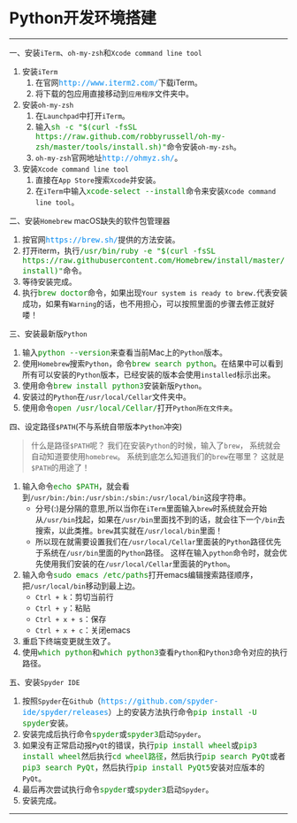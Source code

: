 # Python开发环境搭建

***

一、安装`iTerm`、`oh-my-zsh`和`Xcode command line tool`

1. 安装`iTerm`
	1. 在官网<font color=##0C89CF size=3>`http://www.iterm2.com/`</font>下载iTerm。  
	2. 将下载的包应用直接移动到`应用程序`文件夹中。
2. 安装`oh-my-zsh`
	1. 在`Launchpad`中打开`iTerm`。
	2. 输入<font color=#008800 size=3>`sh -c "$(curl -fsSL https://raw.github.com/robbyrussell/oh-my-zsh/master/tools/install.sh)"`</font>命令安装`oh-my-zsh`。
	3. `oh-my-zsh`官网地址<font color=##0C89CF size=3>`http://ohmyz.sh/`</font>。
3. 安装`Xcode command line tool`
	1. 直接在`App Store`搜索`Xcode`并安装。 
	2. 在`iTerm`中输入<font color=#008800 size=3>`xcode-select --install`</font>命令来安装`Xcode command line tool`。

二、安装`Homebrew` macOS缺失的软件包管理器

1. 按官网<font color=##0C89CF size=3>`https://brew.sh/`</font>提供的方法安装。
2. 打开iterm，执行<font color=#008800 size=3>`/usr/bin/ruby -e "$(curl -fsSL https://raw.githubusercontent.com/Homebrew/install/master/install)"`</font>命令。
3. 等待安装完成。
4. 执行<font color=#008800 size=3>`brew doctor`</font>命令，如果出现`Your system is ready to brew.`代表安装成功，如果有`Warning`的话，也不用担心，可以按照里面的步骤去修正就好喽！

三、安装最新版`Python`

1. 输入<font color=#008800 size=3>`python --version`</font>来查看当前Mac上的`Python`版本。
2. 使用`Homebrew`搜索`Python`，命令<font color=#008800 size=3>`brew search python`</font>。在结果中可以看到所有可以安装的`Python`版本，已经安装的版本会使用`installed`标示出来。
3. 使用命令<font color=#008800 size=3>`brew install python3`</font>安装新版`Python`。
4. 安装过的`Python`在`/usr/local/Cellar`文件夹中。
5. 使用命令<font color=#008800 size=3>`open /usr/local/Cellar/`</font>打开`Python所在文件夹`。

四、设定路径`$PATH`(不与系统自带版本`Python`冲突)

> 什么是路径`$PATH`呢？
> 我们在安装`Python`的时候，输入了`brew`，
> 系统就会自动知道要使用`homebrew`。
> 系统到底怎么知道我们的`brew`在哪里？
> 这就是`$PATH`的用途了！

1. 输入命令<font color=#008800 size=3>`echo $PATH`</font>，就会看到`/usr/bin:/bin:/usr/sbin:/sbin:/usr/local/bin`这段字符串。
	* 分号(:)是分隔的意思,所以当你在`iTerm`里面输入`brew`时系统就会开始从`/usr/bin`找起，如果在`/usr/bin`里面找不到的话，就会往下一个`/bin`去搜索，以此类推。`brew`其实就在`/usr/local/bin`里面！
	* 所以现在就需要设置我们在`/usr/local/Cellar`里面装的`Python`路径优先于系统在`/usr/bin`里面的`Python`路径。
这样在输入`python`命令时，就会优先使用我们安装的在`/usr/local/Cellar`里面装的`Python`。
2. 输入命令<font color=#008800 size=3>`sudo emacs /etc/paths`</font>打开emacs编辑搜索路径顺序，把`/usr/local/bin`移动到最上边。
	* `Ctrl + k`：剪切当前行
	* `Ctrl + y`：粘贴
	* `Ctrl + x + s`：保存
	* `Ctrl + x + c`：关闭emacs
3. 重启下终端变更就生效了。
4. 使用<font color=#008800 size=3>`which python`</font>和<font color=#008800 size=3>`which python3`</font>查看`Python`和`Python3`命令对应的执行路径。

五、安装`Spyder IDE`

1. 按照`Spyder`在`Github`（<font color=##0C89CF size=3>`https://github.com/spyder-ide/spyder/releases`</font>）上的安装方法执行命令<font color=#008800 size=3>`pip install -U spyder`</font>安装。
2. 安装完成后执行命令<font color=#008800 size=3>`spyder`</font>或<font color=#008800 size=3>`spyder3`</font>启动`Spyder`。
3. 如果没有正常启动报`PyQt`的错误，执行<font color=#008800 size=3>`pip install wheel`</font>或<font color=#008800 size=3>`pip3 install wheel`</font>然后执行<font color=#008800 size=3>`cd wheel路径`</font>，然后执行<font color=#008800 size=3>`pip search PyQt`</font>或者<font color=#008800 size=3>`pip3 search PyQt`</font>，然后执行<font color=#008800 size=3>`pip install PyQt5`</font>安装对应版本的`PyQt`。
4. 最后再次尝试执行命令<font color=#008800 size=3>`spyder`</font>或<font color=#008800 size=3>`spyder3`</font>启动`Spyder`。
5. 安装完成。

***